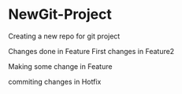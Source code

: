 # NewGit-Project
Creating a new repo for git project


Changes done in Feature
First changes in Feature2

Making some change in Feature

commiting changes in Hotfix
